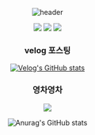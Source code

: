 <div align="center">
  
![header](https://capsule-render.vercel.app/api?type=cylinder&color=auto&height=150&section=header&text=Hi!%20I'm%20Jeongmin😉&fontSize=50)

<a href="jmgong59@gmail.com"><img src="https://img.shields.io/badge/Gmail-EA4335?style=flat&logo=Gmail&logoColor=white&link=jmgong59@gmail.com"/></a>
<a href="https://velog.io/@jmgong59"><img src="https://img.shields.io/badge/Velog-20C997?style=flat&logo=Velog&logoColor=white&link=https://velog.io/@jmgong59"/></a>
<a href="https://ggong59.tistory.com"><img src="https://img.shields.io/badge/Tistory-000000?style=flat&logo=Tistory&logoColor=white&link=https://ggong59.tistory.com"/></a>

### velog 포스팅
[![Velog's GitHub stats](https://velog-readme-stats.vercel.app/api?name=jmgong59)](https://velog.io/@jmgong59)

### 영차영차
<img src="http://mazandi.herokuapp.com/api?handle=jmgong59&theme=cold"/>

![Anurag's GitHub stats](https://github-readme-stats.vercel.app/api?username=jeongmin59&show_icons=true&theme=onedark)

</div>
